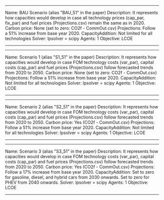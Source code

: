 *********
Name: BAU Scenario (alias "BAU_51" in the paper)
Description: It represents how capacities would develop in case all technology prices (cap_par, fix_par) and fuel prices (Projections.csv) remain the same as in 2020.
Carbon price: None (set to zero: CO2f - CommOut.csv)
Projections: Follow a 51% increase from base year 2020.
CapacityAddition: Not limited for all technologies
Solver: lpsolver = scipy
Agents: 1
Objective: LCOE
*********


*********
Name: Scenario 1 (alias "S1_51" in the paper)
Description: It represents how capacities would develop in case FOM technology costs (var_par), capital costs (cap_par) and fuel prices (Projections.csv) follow forecasted trends from 2020 to 2050.
Carbon price: None (set to zero: CO2f - CommOut.csv)
Projections: Follow a 51% increase from base year 2020.
CapacityAddition: Not limited for all technologies
Solver: lpsolver = scipy
Agents: 1
Objective: LCOE
*********

*********
Name: Scenario 2 (alias "S2_51" in the paper)
Description: It represents how capacities would develop in case FOM technology costs (var_par), capital costs (cap_par) and fuel prices (Projections.csv) follow forecasted trends from 2020 to 2050.
Carbon price: Yes (CO2f - CommOut.csv)
Projections: Follow a 51% increase from base year 2020.
CapacityAddition: Not limited for all technologies
Solver: lpsolver = scipy
Agents: 1
Objective: LCOE
*********

*********
Name: Scenario 3 (alias "S3_51" in the paper)
Description: It represents how capacities would develop in case FOM technology costs (var_par), capital costs (cap_par) and fuel prices (Projections.csv) follow forecasted trends from 2020 to 2050.
Carbon price: Yes (CO2f - CommOut.csv)
Projections: Follow a 17% increase from base year 2020.
CapacityAddition: Set to zero for gasoline, diesel, and hybrid cars from 2030 onwards. Set to zero for PHEV from 2040 onwards.
Solver: lpsolver = scipy
Agents: 1
Objective: LCOE
*********